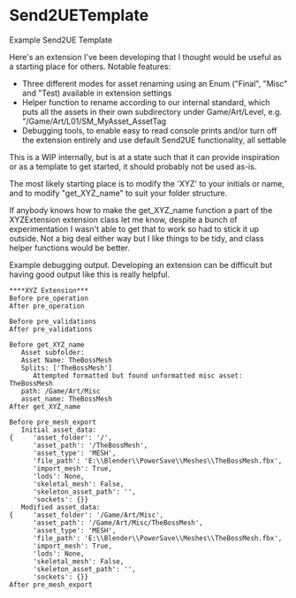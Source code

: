 # Send2UETemplate
Example Send2UE Template 

Here's an extension I've been developing that I thought would be useful as a starting place for others. 
Notable features:
- Three different modes for asset renaming using an Enum ("Final", "Misc" and "Test) available in extension settings
- Helper function to rename according to our internal standard, which puts all the assets in their own subdirectory under Game/Art/Level, e.g. "/Game/Art/L01/SM_MyAsset_AssetTag
- Debugging tools, to enable easy to read console prints and/or turn off the extension entirely and use default Send2UE functionality, all settable 

This is a WIP internally, but is at a state such that it can provide inspiration or as a template to get started, it should probably not be used as-is.

The most likely starting place is to modify the 'XYZ' to your initials or name, and to modify "get_XYZ_name" to suit your folder structure. 

If anybody knows how to make the get_XYZ_name function a part of the XYZExtension extension class let me know, despite a bunch of experimentation I wasn't able to get that to work so had to stick it up outside. Not a big deal either way but I like things to be tidy, and class helper functions would be better. 

Example debugging output. Developing an extension can be difficult but having good output like this is really helpful. 

```
****XYZ Extension***
Before pre_operation
After pre_operation

Before pre_validations
After pre_validations

Before get_XYZ_name
   Asset subfolder:
   Asset Name: TheBossMesh
   Splits: ['TheBossMesh']
      Attempted formatted but found unformatted misc asset: TheBossMesh
   path: /Game/Art/Misc
   asset_name: TheBossMesh
After get_XYZ_name

Before pre_mesh_export
   Initial asset_data:
{     'asset_folder': '/',
      'asset_path': '/TheBossMesh',
      'asset_type': 'MESH',
      'file_path': 'E:\\Blender\\PowerSave\\Meshes\\TheBossMesh.fbx',
      'import_mesh': True,
      'lods': None,
      'skeletal_mesh': False,
      'skeleton_asset_path': '',
      'sockets': {}}
   Modified asset_data:
{     'asset_folder': '/Game/Art/Misc',
      'asset_path': '/Game/Art/Misc/TheBossMesh',
      'asset_type': 'MESH',
      'file_path': 'E:\\Blender\\PowerSave\\Meshes\\TheBossMesh.fbx',
      'import_mesh': True,
      'lods': None,
      'skeletal_mesh': False,
      'skeleton_asset_path': '',
      'sockets': {}}
After pre_mesh_export
```
